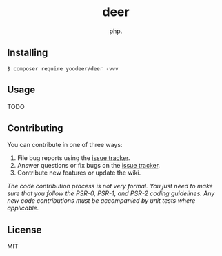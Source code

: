 <h1 align="center"> deer </h1>

<p align="center"> php.</p>


## Installing

```shell
$ composer require yoodeer/deer -vvv
```

## Usage

TODO

## Contributing

You can contribute in one of three ways:

1. File bug reports using the [issue tracker](https://github.com/yoodeer/deer/issues).
2. Answer questions or fix bugs on the [issue tracker](https://github.com/yoodeer/deer/issues).
3. Contribute new features or update the wiki.

_The code contribution process is not very formal. You just need to make sure that you follow the PSR-0, PSR-1, and PSR-2 coding guidelines. Any new code contributions must be accompanied by unit tests where applicable._

## License

MIT
